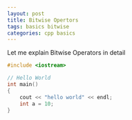 ```yaml
---
layout: post
title: Bitwise Opertors
tags: basics bitwise
categories: cpp basics
---
```

Let me explain Bitwise Operators in detail

```cpp
#include <iostream>

// Hello World
int main()
{
    cout << "hello world" << endl;
    int a = 10;
}
```
